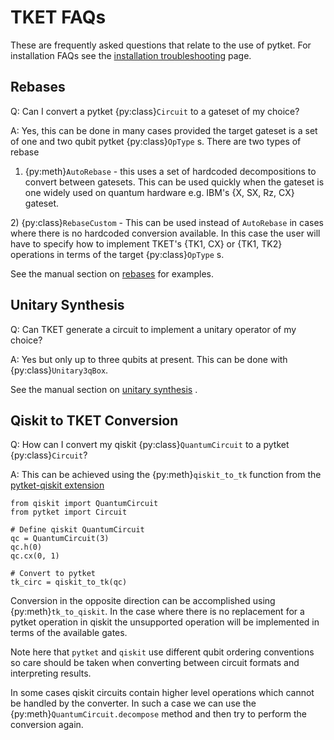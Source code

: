 # TKET FAQs

These are frequently asked questions that relate to the use of pytket. For installation FAQs see the [installation troubleshooting](install.md) page.

## Rebases

Q: Can I convert a pytket {py:class}`Circuit` to a gateset of my choice?

A: Yes, this can be done in many cases provided the target gateset is a set of one and two qubit pytket {py:class}`OpType` s.
There are two types of rebase

1. {py:meth}`AutoRebase` - this uses a set of hardcoded decompositions to convert between gatesets. This can be used quickly when the gateset is one widely used on quantum hardware e.g. IBM's {X, SX, Rz, CX} gateset.

2\) {py:class}`RebaseCustom` - This can be used instead of `AutoRebase` in cases where there is no hardcoded conversion available.
In this case the user will have to specify how to implement TKET's {TK1, CX} or {TK1, TK2} operations in terms of the target {py:class}`OpType` s.

See the manual section on [rebases](https://docs.quantinuum.com/tket/user-guide/manual/manual_compiler.html#rebases) for examples.

## Unitary Synthesis

Q: Can TKET generate a circuit to implement a unitary operator of my choice?

A: Yes but only up to three qubits at present. This can be done with {py:class}`Unitary3qBox`.

See the manual section on [unitary synthesis](https://docs.quantinuum.com/tket/user-guide/manual/manual_circuit.html#boxes-for-unitary-synthesis) .

## Qiskit to TKET Conversion

Q: How can I convert my qiskit {py:class}`QuantumCircuit` to a pytket {py:class}`Circuit`?

A: This can be achieved using the {py:meth}`qiskit_to_tk` function from the [pytket-qiskit extension](https://docs.quantinuum.com/tket/extensions/pytket-qiskit/)

```
from qiskit import QuantumCircuit
from pytket import Circuit

# Define qiskit QuantumCircuit
qc = QuantumCircuit(3)
qc.h(0)
qc.cx(0, 1)

# Convert to pytket
tk_circ = qiskit_to_tk(qc)
```

Conversion in the opposite direction can be accomplished using {py:meth}`tk_to_qiskit`. In the case where there is no replacement for a pytket operation in qiskit the unsupported operation will be implemented in terms of the available gates.

Note here that `pytket` and `qiskit` use different qubit ordering conventions so care should be taken when
converting between circuit formats and interpreting results.

In some cases qiskit circuits contain higher level operations which cannot be handled by the converter.
In such a case we can use the {py:meth}`QuantumCircuit.decompose` method and then try to perform the conversion again.

